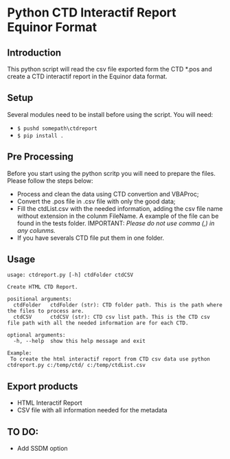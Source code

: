 # Python CTD Interactif Report Equinor Format

## Introduction
This python script will read the csv file exported form the CTD *.pos and create a CTD interactif report in the Equinor data format.

## Setup
Several modules need to be install before using the script. You will need:
+ `$ pushd somepath\ctdreport`
+ `$ pip install .`

## Pre Processing
Before you start using the python scritp you will need to prepare the files. Please follow the steps below:
+ Process and clean the data using CTD convertion and VBAProc;
+ Convert the .pos file in .csv file with only the good data;
+ Fill the ctdList.csv with the needed information, adding the csv file name without extension in the colunm FileName. A example of the file can be found in the tests folder. IMPORTANT: *Please do not use comma (,) in any colunms.*
+ If you have severals CTD file put them in one folder.

## Usage
```
usage: ctdreport.py [-h] ctdFolder ctdCSV

Create HTML CTD Report.

positional arguments:
  ctdFolder   ctdFolder (str): CTD folder path. This is the path where the files to process are.
  ctdCSV      ctdCSV (str): CTD csv list path. This is the CTD csv file path with all the needed information are for each CTD.

optional arguments:
  -h, --help  show this help message and exit

Example:
 To create the html interactif report from CTD csv data use python ctdreport.py c:/temp/ctd/ c:/temp/ctdList.csv
```

## Export products
* HTML Interactif Report
* CSV file with all information needed for the metadata

## TO DO:
+ Add SSDM option